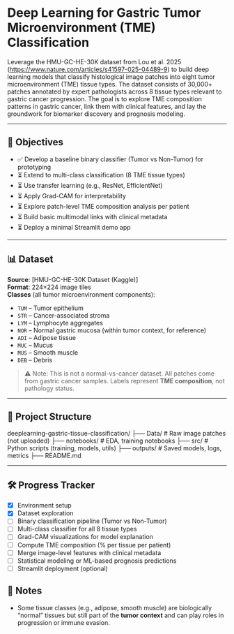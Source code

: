# Deep Learning for Gastric Tumor Microenvironment (TME) Classification

Leverage the HMU-GC-HE-30K dataset from Lou et al. 2025 (https://www.nature.com/articles/s41597-025-04489-9)  to build deep learning models that classify histological image patches into eight tumor microenvironment (TME) tissue types. The dataset consists of 30,000+ patches annotated by expert pathologists across 8 tissue types relevant to gastric cancer progression. The goal is to explore TME composition patterns in gastric cancer, link them with clinical features, and lay the groundwork for biomarker discovery and prognosis modeling.

---

## 🧠 Objectives

- ✅ Develop a baseline binary classifier (Tumor vs Non-Tumor) for prototyping
- ⏳ Extend to multi-class classification (8 TME tissue types)
- ⏳ Use transfer learning (e.g., ResNet, EfficientNet)
- ⏳ Apply Grad-CAM for interpretability
- ⏳ Explore patch-level TME composition analysis per patient
- ⏳ Build basic multimodal links with clinical metadata
- ⏳ Deploy a minimal Streamlit demo app

---

## 📊 Dataset

**Source**: [HMU-GC-HE-30K Dataset (Kaggle)]  
**Format**: 224×224 image tiles  
**Classes** (all tumor microenvironment components):

- `TUM` – Tumor epithelium  
- `STR` – Cancer-associated stroma  
- `LYM` – Lymphocyte aggregates  
- `NOR` – Normal gastric mucosa (within tumor context, for reference)  
- `ADI` – Adipose tissue  
- `MUC` – Mucus  
- `MUS` – Smooth muscle  
- `DEB` – Debris  

> ⚠️ Note: This is not a normal-vs-cancer dataset. All patches come from gastric cancer samples. Labels represent **TME composition**, not pathology status.


---

## 📂 Project Structure

deeplearning-gastric-tissue-classification/
├── Data/ # Raw image patches (not uploaded)
├── notebooks/ # EDA, training notebooks
├── src/ # Python scripts (training, models, utils)
├── outputs/ # Saved models, logs, metrics
├── README.md


---

## 🛠️ Progress Tracker

- [x] Environment setup
- [x] Dataset exploration
- [ ] Binary classification pipeline (Tumor vs Non-Tumor)
- [ ] Multi-class classifier for all 8 tissue types
- [ ] Grad-CAM visualizations for model explanation
- [ ] Compute TME composition (% per tissue per patient)
- [ ] Merge image-level features with clinical metadata
- [ ] Statistical modeling or ML-based prognosis predictions
- [ ] Streamlit deployment (optional)

## 📌 Notes

- Some tissue classes (e.g., adipose, smooth muscle) are biologically “normal” tissues but still part of the **tumor context** and can play roles in progression or immune evasion.

